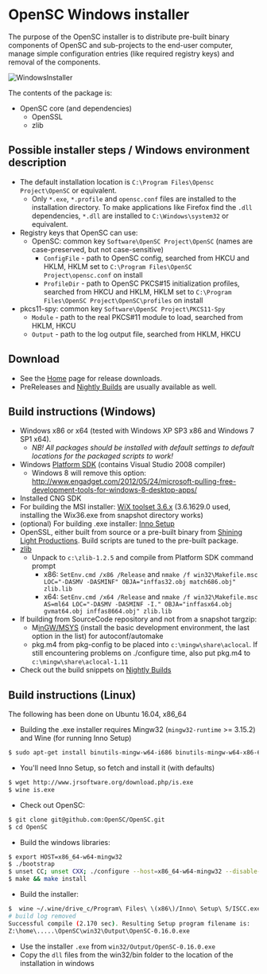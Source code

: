 # OpenSC Windows installer

The purpose of the OpenSC installer is to distribute pre-built binary components of OpenSC and sub-projects to the end-user computer, manage simple configuration entries (like required registry keys) and removal of the components.

![WindowsInstaller](attachments/wiki/WindowsInstaller/OpenSC_Windows_installer_screenshot.png "WindowsInstaller")

The contents of the package is:

* OpenSC core (and dependencies)
  * OpenSSL
  * zlib

## Possible installer steps / Windows environment description

* The default installation location is `C:\Program Files\Opensc Project\OpenSC` or equivalent.
  * Only `*.exe`, `*.profile` and `opensc.conf` files are installed to the installation directory. To make applications like Firefox find the `.dll` dependencies, `*.dll` are installed to `C:\Windows\system32` or equivalent.
* Registry keys that OpenSC can use:
  * OpenSC: common key `Software\OpenSC Project\OpenSC` (names are case-preserved, but not case-sensitive)
    * `ConfigFile` - path to OpenSC config, searched from HKCU and HKLM, HKLM set to `C:\Program Files\OpenSC Project\opensc.conf` on install
    * `ProfileDir` - path to OpenSC PKCS#15 initialization profiles, searched from HKCU and HKLM, HKLM set to `C:\Program Files\OpenSC Project\OpenSC\profiles` on install
* pkcs11-spy: common key `Software\OpenSC Project\PKCS11-Spy`
  * `Module` - path to the real PKCS#11 module to load, searched from HKLM, HKCU
  * `Output` - path to the log output file, searched from HKLM, HKCU

## Download

* See the [Home](Home) page for release downloads.
* PreReleases and [Nightly Builds](OpenSC-Services#nightly-builds) are usually available as well.

## Build instructions (Windows)

* Windows x86 or x64 (tested with Windows XP SP3 x86 and Windows 7 SP1 x64).
  * *NB!  All packages should be installed with default settings to default locations for the packaged scripts to work!*
* Windows [Platform SDK](http://www.microsoft.com/downloads/en/details.aspx?FamilyID=35aeda01-421d-4ba5-b44b-543dc8c33a20) (contains Visual Studio 2008 compiler)
  * Windows 8 will remove this option: <http://www.engadget.com/2012/05/24/microsoft-pulling-free-development-tools-for-windows-8-desktop-apps/>
* Installed CNG SDK
* For building the MSI installer: [WiX toolset 3.6.x](http://wix.sourceforge.net/releases/) (3.6.1629.0 used, installing the Wix36.exe from snapshot directory works)
* (optional) For building .exe installer: [Inno Setup](http://www.jrsoftware.org/download.php/is.exe)
* OpenSSL, either built from source or a pre-built binary from [Shining Light Productions](http://www.slproweb.com/products/Win32OpenSSL.html). Build scripts are tuned to the pre-built package.
* [zlib](http://zlib.net/)
  * Unpack to `c:\zlib-1.2.5` and compile from Platform SDK command prompt
    * x86: `SetEnv.cmd /x86 /Release` and `nmake /f win32\Makefile.msc LOC="-DASMV -DASMINF" OBJA="inffas32.obj match686.obj" zlib.lib`
    * x64: `SetEnv.cmd /x64 /Release` and `nmake /f win32\Makefile.msc AS=ml64 LOC="-DASMV -DASMINF -I." OBJA="inffasx64.obj gvmat64.obj inffas8664.obj" zlib.lib`
* If building from SourceCode repository and not from a snapshot targzip:
  * M[inGW/MSYS](http://sourceforge.net/projects/mingw/files/Automated%20MinGW%20Installer/mingw-get-inst/) (install the basic development environment, the last option in the list) for autoconf/automake
  * pkg.m4 from pkg-config to be placed into `c:\mingw\share\aclocal`. If still encountering problems on ./configure time, also put pkg.m4 to `c:\mingw\share\aclocal-1.11`
* Check out the build snippets on [Nightly Builds](OpenSC-Services#nightly-builds)

## Build instructions (Linux)

The following has been done on Ubuntu 16.04, x86_64

* Building the .exe installer requires Mingw32 (`mingw32-runtime` >= 3.15.2) and Wine (for running Inno Setup)

```bash
$ sudo apt-get install binutils-mingw-w64-i686 binutils-mingw-w64-x86-64 docbook-xsl gcc-mingw-w64-i686 gcc-mingw-w64-x86-64 libpcsclite-dev mingw-w64 wine xsltproc gengetopt
```

* You'll need Inno Setup, so fetch and install it (with defaults)

```bash
$ wget http://www.jrsoftware.org/download.php/is.exe
$ wine is.exe
```

* Check out OpenSC:

```bash
$ git clone git@github.com:OpenSC/OpenSC.git
$ cd OpenSC
```

* Build the windows libraries:

```bash
$ export HOST=x86_64-w64-mingw32
$ ./bootstrap 
$ unset CC; unset CXX; ./configure --host=x86_64-w64-mingw32 --disable-openssl --disable-readline --disable-zlib --prefix=${PWD}/win32/opensc
$ make && make install
```

* Build the installer:

```bash
$  wine ~/.wine/drive_c/Program\ Files\ \(x86\)/Inno\ Setup\ 5/ISCC.exe ./win32/OpenSC.iss
# build log removed
Successful compile (2.170 sec). Resulting Setup program filename is:
Z:\home\.....\OpenSC\win32\Output\OpenSC-0.16.0.exe
```

* Use the installer `.exe` from `win32/Output/OpenSC-0.16.0.exe`
* Copy the `dll` files from the win32/bin folder to the location of the installation in windows
